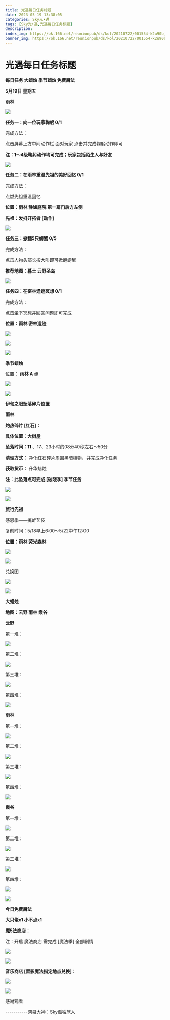 ```yaml
---
title: 光遇每日任务标题
date: 2023-05-19 13:38:05
categories: Sky光•遇
tags: [Sky光•遇,光遇每日任务标题]
description: 
index_img: https://ok.166.net/reunionpub/ds/kol/20210722/001554-k2u90bj7ay.png?imageView&thumbnail=600x0&type=jpg
banner_img: https://ok.166.net/reunionpub/ds/kol/20210722/001554-k2u90bj7ay.png?imageView&thumbnail=600x0&type=jpg
---
```

# 光遇每日任务标题
**每日任务 大蜡烛 季节蜡烛 免费魔法**

 **5月19日 星期五**

 **雨林**

![](https://img.166.net/reunionpub/ds/kol/20230519/001534-edzhvb5oqt.jpg)

 **任务一：向一位玩家鞠躬 0/1**

完成方法：

点击屏幕上方中间动作栏 面对玩家 点击并完成鞠躬动作即可

 **注：1～4级鞠躬动作均可完成；玩家包括陌生人与好友**

![](https://img.166.net/reunionpub/ds/kol/20230519/000802-8v1oj4n0k3.jpg)

 **任务二：在雨林重温先祖的美好回忆 0/1**

完成方法：

点燃先祖重温回忆

 **位置：雨林 静谧庭院 第一扇门后方左侧**

 **先祖：发抖开拓者 [动作]**

![](https://img.166.net/reunionpub/ds/kol/20230519/000842-jbaeh509rd.jpeg)

 **任务三：掀翻5只螃蟹 0/5**

完成方法：

点击人物头部长按大叫即可掀翻螃蟹

 **推荐地图：暮土 云野圣岛**

![](https://img.166.net/reunionpub/ds/kol/20230519/001151-r7e0hs3ogb.jpg)

 **任务四：在密林遗迹冥想 0/1**

完成方法：

点击坐下冥想并回答问题即可完成

 **位置：雨林 密林遗迹**

![](https://img.166.net/reunionpub/ds/kol/20230519/001214-wnce4pam0f.jpg)

![](https://img.166.net/reunionpub/ds/kol/20230519/001220-ohc5s2r3kj.jpg)

![](https://img.166.net/reunionpub/ds/kol/20230502/053253-tkp31d0r2j.png)

 **季节蜡烛**

位置： **雨林 A** 组

![](https://img.166.net/reunionpub/ds/kol/20230518/235732-o2n3lkwucv.png)

![](https://img.166.net/reunionpub/ds/kol/20230501/003537-boqnslm12s.png)

 **伊甸之眼坠落碎片位置**

 **雨林**

 **灼热碎片 [红石]：**

 **具体位置：大树屋**

 **坠落时间：11** 、17、23小时的08分40秒左右～50分

 **清理方式：** 净化红石碎片周围黑暗植物，并完成净化任务

 **获取货币：** 升华蜡烛

 **注：此坠落点可完成  [破晓季] 季节任务**

![](https://img.166.net/reunionpub/ds/kol/20230519/001816-e9bqc0jvg6.jpeg)

![](https://img.166.net/reunionpub/ds/kol/20230501/003537-boqnslm12s.png)

 **旅行先祖**

感恩季——挑衅艺伎

复刻时间：5/18早上6:00～5/22中午12:00

 **位置：雨林 荧光森林**

![](https://img.166.net/reunionpub/ds/kol/20230518/001733-m7pzd3v0yb.jpeg)

![](https://img.166.net/reunionpub/ds/kol/20230518/001741-1b8qhp6ezf.jpeg)

兑换图

![](https://img.166.net/reunionpub/ds/kol/20230519/091538-ypzbhgorvm.jpg)

![](https://img.166.net/reunionpub/ds/kol/20230501/003537-boqnslm12s.png)

 **大蜡烛**

 **地图：云野 雨林 霞谷**

 **云野**

第一堆：

![](https://img.166.net/reunionpub/ds/kol/20230519/000117-z8kfseh6oc.jpeg)

第二堆：

![](https://img.166.net/reunionpub/ds/kol/20230519/000132-6ngim2dwpl.jpeg)

第三堆：

![](https://img.166.net/reunionpub/ds/kol/20230519/000140-abtlm3oyjf.jpeg)

第四堆：

![](https://img.166.net/reunionpub/ds/kol/20230519/000148-o1kmdgbrq8.jpeg)

 **雨林**

第一堆：

![](https://img.166.net/reunionpub/ds/kol/20230519/000247-v1qzspto0m.jpeg)

第二堆：

![](https://img.166.net/reunionpub/ds/kol/20230519/000255-iey10twkf4.jpeg)

第三堆：

![](https://img.166.net/reunionpub/ds/kol/20230519/000303-1sd8brwvc9.jpeg)

第四堆：

![](https://img.166.net/reunionpub/ds/kol/20230519/000310-l7bw9g5i4q.jpeg)

 **霞谷**

第一堆：

![](https://img.166.net/reunionpub/ds/kol/20230519/000411-v9fms5d07l.jpeg)

第二堆：

![](https://img.166.net/reunionpub/ds/kol/20230519/000419-0rij8me97o.jpeg)

第三堆：

![](https://img.166.net/reunionpub/ds/kol/20230519/000427-1p7j853nul.jpeg)

第四堆：

![](https://img.166.net/reunionpub/ds/kol/20230519/000436-zyjd6keo4s.jpeg)

![](https://img.166.net/reunionpub/ds/kol/20221018/100256-wzutnocka0.png)

 **今日免费魔法**

 **大只佬x1 小不点x1**

 **魔5法商店：**

注：开启 魔法商店 需完成 [魔法季] 全部剧情

![](https://img.166.net/reunionpub/ds/kol/20221018/100559-oibznvdtus.png)

![](https://img.166.net/reunionpub/ds/kol/20230519/000524-w9yc71dkeg.jpeg)

 **音乐商店 [留影魔法指定地点兑换]：**

![](https://img.166.net/reunionpub/ds/kol/20230515/001502-vzc961j5tw.jpeg)

![](https://img.166.net/reunionpub/ds/kol/20230502/235738-ls601349yq.png)

感谢观看

\-----------网易大神：Sky孤独旅人

